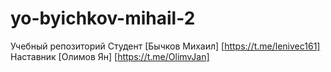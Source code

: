 # yo-byichkov-mihail-2
Учебный репозиторий Студент [Бычков Михаил] [https://t.me/lenivec161] Наставник [Олимов Ян] [https://t.me/OlimvJan]
